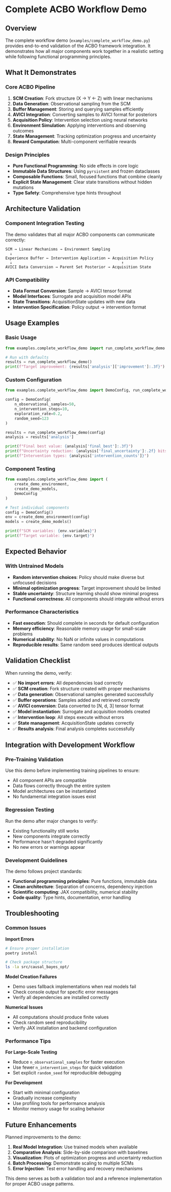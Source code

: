 # Complete ACBO Workflow Demo

## Overview

The complete workflow demo (`examples/complete_workflow_demo.py`) provides end-to-end validation of the ACBO framework integration. It demonstrates how all major components work together in a realistic setting while following functional programming principles.

## What It Demonstrates

### Core ACBO Pipeline
1. **SCM Creation**: Fork structure (X → Y ← Z) with linear mechanisms
2. **Data Generation**: Observational sampling from the SCM
3. **Buffer Management**: Storing and querying samples efficiently
4. **AVICI Integration**: Converting samples to AVICI format for posteriors
5. **Acquisition Policy**: Intervention selection using neural networks
6. **Environment Simulation**: Applying interventions and observing outcomes
7. **State Management**: Tracking optimization progress and uncertainty
8. **Reward Computation**: Multi-component verifiable rewards

### Design Principles
- **Pure Functional Programming**: No side effects in core logic
- **Immutable Data Structures**: Using `pyrsistent` and frozen dataclasses
- **Composable Functions**: Small, focused functions that combine cleanly
- **Explicit State Management**: Clear state transitions without hidden mutations
- **Type Safety**: Comprehensive type hints throughout

## Architecture Validation

### Component Integration Testing
The demo validates that all major ACBO components can communicate correctly:

```
SCM → Linear Mechanisms → Environment Sampling
  ↓
Experience Buffer ← Intervention Application ← Acquisition Policy
  ↓                                                ↑
AVICI Data Conversion → Parent Set Posterior → Acquisition State
```

### API Compatibility
- **Data Format Conversion**: Sample → AVICI tensor format
- **Model Interfaces**: Surrogate and acquisition model APIs
- **State Transitions**: AcquisitionState updates with new data
- **Intervention Specification**: Policy output → intervention format

## Usage Examples

### Basic Usage
```python
from examples.complete_workflow_demo import run_complete_workflow_demo

# Run with defaults
results = run_complete_workflow_demo()
print(f"Target improvement: {results['analysis']['improvement']:.3f}")
```

### Custom Configuration
```python
from examples.complete_workflow_demo import DemoConfig, run_complete_workflow_demo

config = DemoConfig(
    n_observational_samples=50,
    n_intervention_steps=10,
    exploration_rate=0.2,
    random_seed=123
)

results = run_complete_workflow_demo(config)
analysis = results['analysis']

print(f"Final best value: {analysis['final_best']:.3f}")
print(f"Uncertainty reduction: {analysis['final_uncertainty']:.2f} bits")
print(f"Intervention types: {analysis['intervention_counts']}")
```

### Component Testing
```python
from examples.complete_workflow_demo import (
    create_demo_environment, 
    create_demo_models,
    DemoConfig
)

# Test individual components
config = DemoConfig()
env = create_demo_environment(config)
models = create_demo_models()

print(f"SCM variables: {env.variables}")
print(f"Target variable: {env.target}")
```

## Expected Behavior

### With Untrained Models
- **Random intervention choices**: Policy should make diverse but unfocused decisions
- **Minimal optimization progress**: Target improvement should be limited
- **Stable uncertainty**: Structure learning should show minimal progress
- **Functional correctness**: All components should integrate without errors

### Performance Characteristics
- **Fast execution**: Should complete in seconds for default configuration
- **Memory efficiency**: Reasonable memory usage for small-scale problems
- **Numerical stability**: No NaN or infinite values in computations
- **Reproducible results**: Same random seed produces identical outputs

## Validation Checklist

When running the demo, verify:

- ✅ **No import errors**: All dependencies load correctly
- ✅ **SCM creation**: Fork structure created with proper mechanisms
- ✅ **Data generation**: Observational samples generated successfully
- ✅ **Buffer operations**: Samples added and retrieved correctly
- ✅ **AVICI conversion**: Data converted to [N, d, 3] tensor format
- ✅ **Model instantiation**: Surrogate and acquisition models created
- ✅ **Intervention loop**: All steps execute without errors
- ✅ **State management**: AcquisitionState updates correctly
- ✅ **Results analysis**: Final analysis completes successfully

## Integration with Development Workflow

### Pre-Training Validation
Use this demo before implementing training pipelines to ensure:
- All component APIs are compatible
- Data flows correctly through the entire system
- Model architectures can be instantiated
- No fundamental integration issues exist

### Regression Testing
Run the demo after major changes to verify:
- Existing functionality still works
- New components integrate correctly
- Performance hasn't degraded significantly
- No new errors or warnings appear

### Development Guidelines
The demo follows project standards:
- **Functional programming principles**: Pure functions, immutable data
- **Clean architecture**: Separation of concerns, dependency injection
- **Scientific computing**: JAX compatibility, numerical stability
- **Code quality**: Type hints, documentation, error handling

## Troubleshooting

### Common Issues

**Import Errors**
```bash
# Ensure proper installation
poetry install

# Check package structure
ls -la src/causal_bayes_opt/
```

**Model Creation Failures**
- Demo uses fallback implementations when real models fail
- Check console output for specific error messages
- Verify all dependencies are installed correctly

**Numerical Issues**
- All computations should produce finite values
- Check random seed reproducibility
- Verify JAX installation and backend configuration

### Performance Tips

**For Large-Scale Testing**
- Reduce `n_observational_samples` for faster execution
- Use fewer `n_intervention_steps` for quick validation
- Set explicit `random_seed` for reproducible debugging

**For Development**
- Start with minimal configuration
- Gradually increase complexity
- Use profiling tools for performance analysis
- Monitor memory usage for scaling behavior

## Future Enhancements

Planned improvements to the demo:

1. **Real Model Integration**: Use trained models when available
2. **Comparative Analysis**: Side-by-side comparison with baselines
3. **Visualization**: Plots of optimization progress and uncertainty reduction
4. **Batch Processing**: Demonstrate scaling to multiple SCMs
5. **Error Injection**: Test error handling and recovery mechanisms

This demo serves as both a validation tool and a reference implementation for proper ACBO usage patterns.